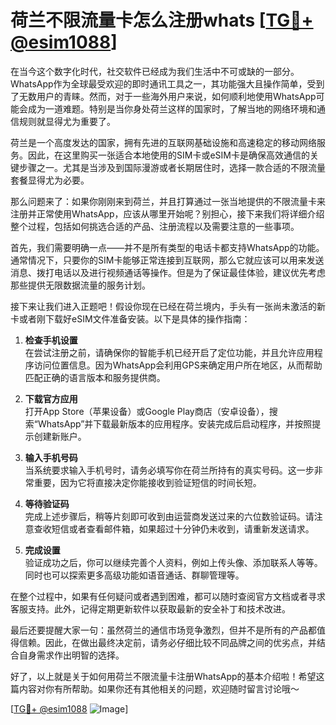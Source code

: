 # 荷兰不限流量卡怎么注册whats [[TG💪+ @esim1088](https://t.me/s/esim1088)]

在当今这个数字化时代，社交软件已经成为我们生活中不可或缺的一部分。WhatsApp作为全球最受欢迎的即时通讯工具之一，其功能强大且操作简单，受到了无数用户的青睐。然而，对于一些海外用户来说，如何顺利地使用WhatsApp可能会成为一道难题。特别是当你身处荷兰这样的国家时，了解当地的网络环境和通信规则就显得尤为重要了。

荷兰是一个高度发达的国家，拥有先进的互联网基础设施和高速稳定的移动网络服务。因此，在这里购买一张适合本地使用的SIM卡或eSIM卡是确保高效通信的关键步骤之一。尤其是当涉及到国际漫游或者长期居住时，选择一款合适的不限流量套餐显得尤为必要。

那么问题来了：如果你刚刚来到荷兰，并且打算通过一张当地提供的不限流量卡来注册并正常使用WhatsApp，应该从哪里开始呢？别担心，接下来我们将详细介绍整个过程，包括如何挑选合适的产品、注册流程以及需要注意的一些事项。

首先，我们需要明确一点——并不是所有类型的电话卡都支持WhatsApp的功能。通常情况下，只要你的SIM卡能够正常连接到互联网，那么它就应该可以用来发送消息、拨打电话以及进行视频通话等操作。但是为了保证最佳体验，建议优先考虑那些提供无限数据流量的服务计划。

接下来让我们进入正题吧！假设你现在已经在荷兰境内，手头有一张尚未激活的新卡或者刚下载好eSIM文件准备安装。以下是具体的操作指南：

1. **检查手机设置**  
   在尝试注册之前，请确保你的智能手机已经开启了定位功能，并且允许应用程序访问位置信息。因为WhatsApp会利用GPS来确定用户所在地区，从而帮助匹配正确的语言版本和服务提供商。

2. **下载官方应用**  
   打开App Store（苹果设备）或Google Play商店（安卓设备），搜索“WhatsApp”并下载最新版本的应用程序。安装完成后启动程序，并按照提示创建新账户。

3. **输入手机号码**  
   当系统要求输入手机号时，请务必填写你在荷兰所持有的真实号码。这一步非常重要，因为它将直接决定你能接收到验证短信的时间长短。

4. **等待验证码**  
   完成上述步骤后，稍等片刻即可收到由运营商发送过来的六位数验证码。请注意查收短信或者查看邮件箱，如果超过十分钟仍未收到，请重新发送请求。

5. **完成设置**  
   验证成功之后，你可以继续完善个人资料，例如上传头像、添加联系人等等。同时也可以探索更多高级功能如语音通话、群聊管理等。

在整个过程中，如果有任何疑问或者遇到困难，都可以随时查阅官方文档或者寻求客服支持。此外，记得定期更新软件以获取最新的安全补丁和技术改进。

最后还要提醒大家一句：虽然荷兰的通信市场竞争激烈，但并不是所有的产品都值得信赖。因此，在做出最终决定前，请务必仔细比较不同品牌之间的优劣点，并结合自身需求作出明智的选择。

好了，以上就是关于如何用荷兰不限流量卡注册WhatsApp的基本介绍啦！希望这篇内容对你有所帮助。如果你还有其他相关的问题，欢迎随时留言讨论哦～

[[TG💪+ @esim1088](https://t.me/s/esim1088) ![Image](https://i.postimg.cc/4NQfJmqS/Snipaste-2025-05-13-00-14-12.png)]